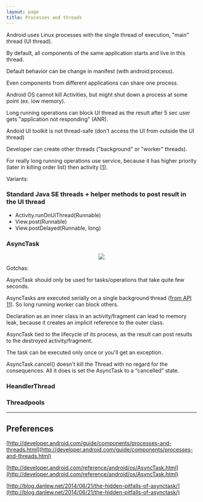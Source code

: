 ```yaml
---
layout: page
title: Processes and threads
---
```


Android uses Linux processes with the single thread of execution, "main" thread (UI thread).

By default, all components of the same application starts and live in this thread.

Default behavior can be change in manifest (with android:process).

Even components from different applications can share one process.

Android OS cannot kill Activities, but might shut down a process at some point (ex. low memory). 

Long running operations can block UI thread as the result after 5 sec user gets  "application not responding" (ANR).

Andoid UI toolkit is not thread-safe (don't access the UI from outside the UI thread)

Developer can create other threads ("background" or "worker" threads).

For really long running operations use service, because it has higher priority (later in killing order list) then activity [[1]](http://developer.android.com/guide/components/processes-and-threads.html#Lifecycle).

Variants:

### Standard Java SE threads + helper methods to post result in the UI thread

* Activity.runOnUiThread(Runnable)
* View.post(Runnable)
* View.postDelayed(Runnable, long)

### AsyncTask

<center><img src="{{ site.url }}/assets/async_task.png"/></center>

Gotchas:

AsyncTask should only be used for tasks/operations that take quite few seconds.

AsyncTasks are executed serially on a single background thread ([from API 11](http://developer.android.com/reference/android/os/AsyncTask.html#execute(Params...))). So long running worker can block others.

Declaration as an inner class in an activity/fragment can lead to memory leak, because it creates an implicit reference to the outer class.

AsyncTask tied to the lifecycle of its process, as the result can post results to the destroyed activity/fragment.

The task can be executed only once or you'll get an exception.

AsyncTask.cancel() doesn't kill the Thread with no regard for the consequences. All it does is set the AsyncTask to a “cancelled” state.


### HeandlerThread

### Threadpools

-----------

## Preferences

[http://developer.android.com/guide/components/processes-and-threads.html](http://developer.android.com/guide/components/processes-and-threads.html)

[http://developer.android.com/reference/android/os/AsyncTask.html](http://developer.android.com/reference/android/os/AsyncTask.html)

[http://blog.danlew.net/2014/06/21/the-hidden-pitfalls-of-asynctask/](http://blog.danlew.net/2014/06/21/the-hidden-pitfalls-of-asynctask/)







